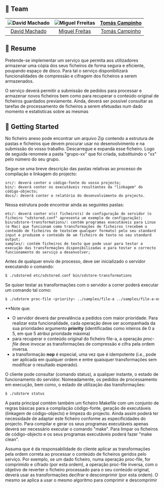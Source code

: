 ## :busts_in_silhouette: Team

![David Machado][david-pic] | ![Miguel Frreitas][mike-pic] | [Tomás Campinho][toms-pic]
:---: | :---: | :---:
[David Machado][david] | [Miguel Freitas][mike] | [Tomás Campinho][toms]

[david]: https://github.com/quantik-git
[david-pic]: https://github.com/quantik-git.png?size=120
[mike]: https://github.com/MrNameless10
[mike-pic]: https://github.com/MrNameless10.png?size=120
[toms]: https://github.com/TomasCampinho
[toms-pic]: https://github.com/TomasCampinho.png?size=120


## 📎 Resume

Pretende-se implementar um serviço que permita aos utilizadores armazenar uma cópia dos seus ficheiros de forma segura e eficiente, poupando espaço de disco. Para tal o serviço disponibilizará funcionalidades de compressão e cifragem dos ficheiros a serem armazenados.

O serviço deverá permitir a submissão de pedidos para processar e armazenar novos ficheiros bem como para recuperar o conteúdo original de ficheiros guardados previamente. Ainda, deverá ser possível consultar as tarefas de processamento de ficheiros a serem efetuadas num dado momento e estatistícas sobre as mesmas

## :rocket: Getting Started
No ficheiro anexo pode encontrar um arquivo Zip contendo a estrutura de pastas e ficheiros que devem procurar usar no desenvolvimento e na submissão do vosso trabalho. Descarregue e expanda esse ficheiro. Logo de seguida renomeie a pasta "grupo-xx" que foi criada, substituindo o "xx" pelo número do seu grupo.

Segue-se uma breve descrição das pastas relativas ao processo de compilação e linkagem do projecto:

    src/: deverá conter o código-fonte do vosso projecto;
    bin/: deverá conter os executáveis resultantes da "linkagem" do código-objecto;
    docs/: deverá conter o relatório do desenvolvimento do projecto.

Nessa estrutura pode encontrar ainda as seguintes pastas:

    etc/: deverá conter o(s) ficheiro(s) de configuração do servidor (o ficheiro "sdstored.conf" apresenta um exemplo de configuração);
    bin/sdstore-transformations/: contém programas executáveis para Linux (e Mac) que funcionam como transformações de ficheiros (recebem o conteúdo de ficheiros de texto(em qualquer formato) pelo seu standard input e produzem o conteúdo de um ficheiro de texto no seu standard output;
    samples/: contém ficheiros de texto que pode usar para testar a execução das transformações disponibilizadas e para testar o correcto funcionamento do serviço a desenvolver;
   
Antes de qualquer envio de processo, deve ser inicializado o servidor executando o comando:
```bash
$ ./sdstored etc/sdstored.conf bin/sdstore-transformations
```

Se quiser testar as transformações com o servidor a correr poderá executar um comando tal como:
```bash
$ ./sdstore proc-file <priority> ../samples/file-a ../samples/file-a-output bcompress nop gcompress encrypt
```
**Note que:

  *  O servidor deverá dar prevalência a pedidos com maior prioridade. Para realizar esta funcionalidade, cada operação deve ser acompanhada da sua prioridadeo argumento **priority** (identificadas como inteiros de 0 a 5, em que 5 atribui prioridade máxima)
  * para recuperar o conteúdo original do ficheiro file-a, a operação *proc-file* deve invocar as transformações de compressão e cifra pela ordem inversa.
  * a transformação **nop** é especial, uma vez que é idempotente (i.e., pode ser aplicada em qualquer ordem e entre quaisquer transformações sem modificar o resultado esperado).

O cliente pode consultar (comando status), a qualquer instante, o estado de funcionamento do servidor. Nomeadamente,
os pedidos de processamento em execução, bem como, o estado de utilização das transformações:

```bash
$ ./sdstore status
```


A pasta principal comtém também um ficheiro Makefile com um conjunto de regras básicas para a compilação código-fonte, geração de executáveis (linkagem de código-objecto) e limpeza do projecto. Ainda assim poderá ter necessidade de adaptar este ficheiro conforme as especificidades do projecto. Para compilar e gerar os seus programas executáveis apenas deverá ser necessário executar o comando "make". Para limpar os ficheiros de código-objecto e os seus programas executáveis poderá fazer "make clean".

Assuma que é da responsabilidade do cliente aplicar as transformações pela ordem correta ao processar o conteúdo de ficheiros geridos pelo serviço. Por exemplo, se um dado ficheiro, numa operação proc-file, for comprimido e cifrado (por esta ordem), a operação proc-file inversa, com o objetivo de reverter o ficheiro processado para o seu conteúdo original, deverá usar as transformações decifrar e descomprimir (por esta ordem). O mesmo se aplica a usar o mesmo algoritmo para comprimir e descomprimir

